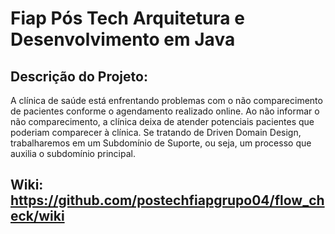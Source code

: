 # Fiap Pós Tech  Arquitetura e Desenvolvimento em Java

## Descrição do Projeto:

A clínica de saúde está enfrentando problemas com o não comparecimento de pacientes conforme o agendamento realizado online. Ao não informar o não comparecimento, a clínica deixa de atender potenciais pacientes que poderiam comparecer à clínica.
Se tratando de Driven Domain Design, trabalharemos em um Subdomínio de Suporte, ou seja, um processo que auxilia o subdomínio principal.

## Wiki: https://github.com/postechfiapgrupo04/flow_check/wiki
